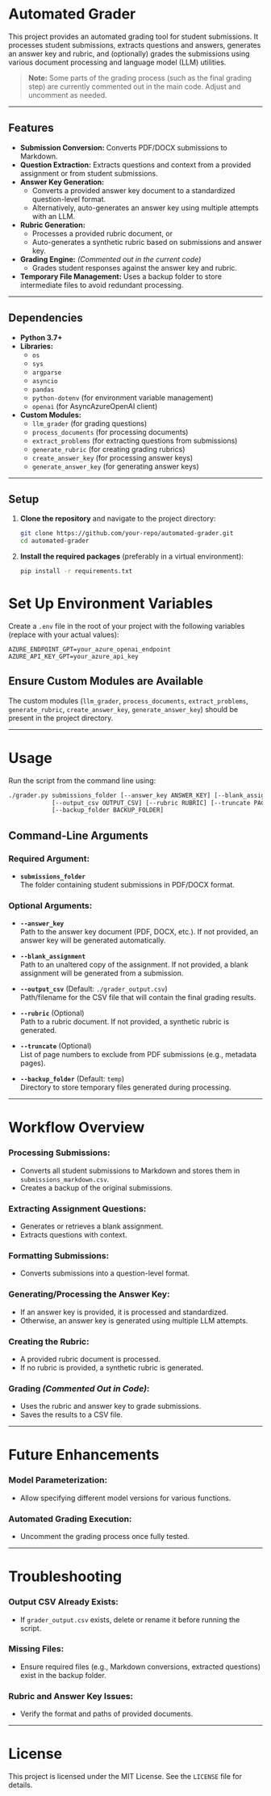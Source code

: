 # Automated Grader

This project provides an automated grading tool for student submissions. It processes student submissions, extracts questions and answers, generates an answer key and rubric, and (optionally) grades the submissions using various document processing and language model (LLM) utilities.

> **Note:** Some parts of the grading process (such as the final grading step) are currently commented out in the main code. Adjust and uncomment as needed.

---

## Features

- **Submission Conversion:** Converts PDF/DOCX submissions to Markdown.
- **Question Extraction:** Extracts questions and context from a provided assignment or from student submissions.
- **Answer Key Generation:**  
  - Converts a provided answer key document to a standardized question-level format.  
  - Alternatively, auto-generates an answer key using multiple attempts with an LLM.
- **Rubric Generation:**  
  - Processes a provided rubric document, or  
  - Auto-generates a synthetic rubric based on submissions and answer key.
- **Grading Engine:** *(Commented out in the current code)*  
  - Grades student responses against the answer key and rubric.
- **Temporary File Management:** Uses a backup folder to store intermediate files to avoid redundant processing.

---

## Dependencies

- **Python 3.7+**
- **Libraries:**
  - `os`
  - `sys`
  - `argparse`
  - `asyncio`
  - `pandas`
  - `python-dotenv` (for environment variable management)
  - `openai` (for AsyncAzureOpenAI client)
- **Custom Modules:**  
  - `llm_grader` (for grading questions)
  - `process_documents` (for processing documents)
  - `extract_problems` (for extracting questions from submissions)
  - `generate_rubric` (for creating grading rubrics)
  - `create_answer_key` (for processing answer keys)
  - `generate_answer_key` (for generating answer keys)

---

## Setup

1. **Clone the repository** and navigate to the project directory:

   ```bash
   git clone https://github.com/your-repo/automated-grader.git
   cd automated-grader
   ```
2. **Install the required packages** (preferably in a virtual environment):
    ```bash
    pip install -r requirements.txt
    ```

# Set Up Environment Variables

Create a `.env` file in the root of your project with the following variables (replace with your actual values):

```
AZURE_ENDPOINT_GPT=your_azure_openai_endpoint
AZURE_API_KEY_GPT=your_azure_api_key
```

## Ensure Custom Modules are Available

The custom modules (`llm_grader`, `process_documents`, `extract_problems`, `generate_rubric`, `create_answer_key`, `generate_answer_key`) should be present in the project directory.

---

# Usage

Run the script from the command line using:

```sh
./grader.py submissions_folder [--answer_key ANSWER_KEY] [--blank_assignment BLANK_ASSIGNMENT]
            [--output_csv OUTPUT_CSV] [--rubric RUBRIC] [--truncate PAGES [PAGES ...]]
            [--backup_folder BACKUP_FOLDER]
```

## Command-Line Arguments

### Required Argument:

- **`submissions_folder`**  
  The folder containing student submissions in PDF/DOCX format.

### Optional Arguments:

- **`--answer_key`**  
  Path to the answer key document (PDF, DOCX, etc.). If not provided, an answer key will be generated automatically.

- **`--blank_assignment`**  
  Path to an unaltered copy of the assignment. If not provided, a blank assignment will be generated from a submission.

- **`--output_csv`** (Default: `./grader_output.csv`)  
  Path/filename for the CSV file that will contain the final grading results.

- **`--rubric`** (Optional)  
  Path to a rubric document. If not provided, a synthetic rubric is generated.

- **`--truncate`** (Optional)  
  List of page numbers to exclude from PDF submissions (e.g., metadata pages).

- **`--backup_folder`** (Default: `temp`)  
  Directory to store temporary files generated during processing.

---

# Workflow Overview

### Processing Submissions:
- Converts all student submissions to Markdown and stores them in `submissions_markdown.csv`.
- Creates a backup of the original submissions.

### Extracting Assignment Questions:
- Generates or retrieves a blank assignment.
- Extracts questions with context.

### Formatting Submissions:
- Converts submissions into a question-level format.

### Generating/Processing the Answer Key:
- If an answer key is provided, it is processed and standardized.
- Otherwise, an answer key is generated using multiple LLM attempts.

### Creating the Rubric:
- A provided rubric document is processed.
- If no rubric is provided, a synthetic rubric is generated.

### Grading *(Commented Out in Code)*:
- Uses the rubric and answer key to grade submissions.
- Saves the results to a CSV file.

---

# Future Enhancements

### Model Parameterization:
- Allow specifying different model versions for various functions.

### Automated Grading Execution:
- Uncomment the grading process once fully tested.

---

# Troubleshooting

### Output CSV Already Exists:
- If `grader_output.csv` exists, delete or rename it before running the script.

### Missing Files:
- Ensure required files (e.g., Markdown conversions, extracted questions) exist in the backup folder.

### Rubric and Answer Key Issues:
- Verify the format and paths of provided documents.

---

# License

This project is licensed under the MIT License. See the `LICENSE` file for details.
